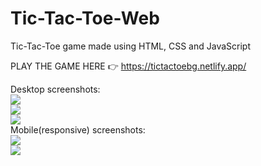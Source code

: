 # Tic-Tac-Toe-Web
Tic-Tac-Toe game made using HTML, CSS and JavaScript

PLAY THE GAME HERE 👉 https://tictactoebg.netlify.app/

Desktop screenshots:
<br>
<img src="https://i.ibb.co/jV0Y6DD/image.png"><br>
<img src="https://i.ibb.co/pzVQDNN/image.png"><br>
<img src="https://i.ibb.co/6mkfv1H/image.png"><br>
Mobile(responsive) screenshots:
<br>
<img src="https://i.ibb.co/hMrQk0Y/image.png"><br>
<img src="https://i.ibb.co/Tqy9TRz/image.png"><br>
